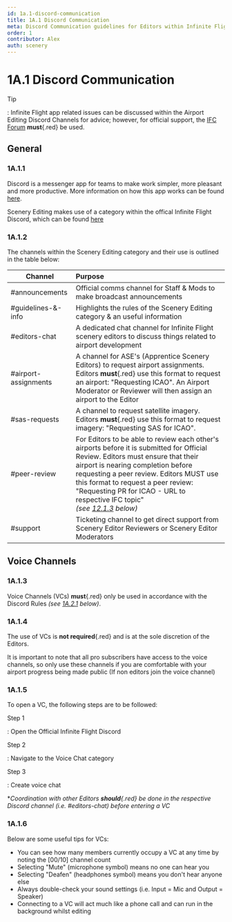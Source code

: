 ```yaml
---
id: 1a.1-discord-communication
title: 1A.1 Discord Communication
meta: Discord Communication guidelines for Editors within Infinite Flight.
order: 1
contributor: Alex
auth: scenery
---
```


# 1A.1  Discord Communication

 

Tip

: Infinite Flight app related issues can be discussed within the Airport Editing Discord Channels for advice; however, for official support, the [IFC Forum](https://community.infiniteflight.com/c/support/17) **must**{.red} be used.



## General

### 1A.1.1    

Discord is a messenger app for teams to make work simpler, more pleasant and more productive. More information on how this app works can be found [here](https://support.discord.com/hc/en-us).

Scenery Editing makes use of a category within the offical Infinite Flight Discord, which can be found [here](https://discord.gg/infiniteflight)

 

### 1A.1.2

 The channels within the Scenery Editing category and their use is outlined in the table below:

| Channel              | Purpose                                                      |
| -------------------- | :----------------------------------------------------------- |
| #announcements| Official comms channel for Staff & Mods to make broadcast announcements |
| #guidelines-&-info |Highlights the rules of the Scenery Editing category & an useful information|
| #editors-chat | A dedicated chat channel for Infinite Flight scenery editors to discuss things related to airport development|
| #airport-assignments  | A channel for ASE's (Apprentice Scenery Editors) to request airport assignments. Editors **must**{.red} use this format to request an airport: "Requesting ICAO". An Airport Moderator or Reviewer will then assign an airport to the Editor |
| #sas-requests |A channel to request satellite imagery. Editors **must**{.red} use this format to request imagery: "Requesting SAS for ICAO".              |
| #peer-review | For Editors to be able to review each other's airports before it is submitted for Official Review. Editors must ensure that their airport is nearing completion before requesting a peer review. Editors MUST use this format to request a peer review: "Requesting PR for ICAO - URL to respective IFC topic" <br>*(see [12.1.3](/guide/scenery-editor-manual/12.-review-and-release/12.1-review-and-release-process#12.1.3) below)* |
|#support|Ticketing channel to get direct support from Scenery Editor Reviewers or Scenery Editor Moderators|



## Voice Channels

### 1A.1.3

Voice Channels (VCs) **must**{.red} only be used in accordance with the Discord Rules *(see [1A.2.1](/guide/scenery-editor-manual/1a.-administration/1a.2-discord-rules#1a.2.1) below)*. 



### 1A.1.4

The use of VCs is **not required**{.red} and is at the sole discretion of the Editors. 

It is important to note that all pro subscribers have access to the voice channels, so only use these channels if you are comfortable with your airport progress being made public (If non editors join the voice channel)


### 1A.1.5

To open a VC, the following steps are to be followed:



Step 1

: Open the Official Infinite Flight Discord



Step 2

: Navigate to the Voice Chat category

Step 3

: Create voice chat



**Coordination with other Editors **should**{.red} be done in the respective Discord channel (i.e. *#editors-chat*) before entering a VC*



### 1A.1.6

Below are some useful tips for VCs:

- You can see how many members currently occupy a VC at any time by noting the [00/10] channel count
- Selecting "Mute" (microphone symbol) means no one can hear you
- Selecting "Deafen" (headphones symbol) means you don't hear anyone else
- Always double-check your sound settings (i.e. Input = Mic and Output = Speaker)
- Connecting to a VC will act much like a phone call and can run in the background whilst editing